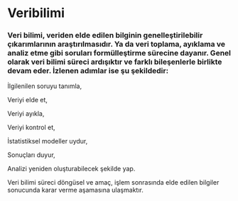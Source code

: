 # Veribilimi
### Veri bilimi, veriden elde edilen bilginin genelleştirilebilir çıkarımlarının araştırılmasıdır. Ya da veri toplama, ayıklama ve analiz etme gibi soruları formülleştirme sürecine dayanır. Genel olarak veri bilimi süreci ardışıktır ve farklı bileşenlerle birlikte devam eder. İzlenen adımlar ise şu şekildedir:

İlgilenilen soruyu tanımla,

Veriyi elde et,

Veriyi ayıkla,

Veriyi kontrol et,

İstatistiksel modeller uydur,

Sonuçları duyur,

Analizi yeniden oluşturabilecek şekilde yap.

Veri bilimi süreci döngüsel ve amaç, işlem sonrasında elde edilen bilgiler sonucunda karar verme aşamasına ulaşmaktır.
